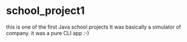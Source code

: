 # school_project1
this is one of the first Java school projects
It was basically a simulator of company. it was a pure CLI app :-)
